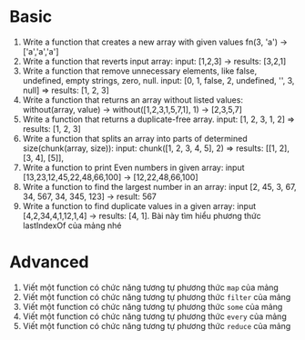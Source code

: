 # Basic

1. Write a function that creates a new array with given values fn(3, 'a') -> ['a','a','a']
2. Write a function that reverts input array: input: [1,2,3] -> results: [3,2,1]
3. Write a function that remove unnecessary elements, like false, undefined, empty strings, zero, null. input: [0, 1, false, 2, undefined, '', 3, null] => results: [1, 2, 3]
4. Write a function that returns an array without listed values: without(array, value) -> without([1,2,3,1,5,7,1], 1) -> [2,3,5,7]
5. Write a function that returns a duplicate-free array. input: [1, 2, 3, 1, 2] => results: [1, 2, 3]
6. Write a function that splits an array into parts of determined size(chunk(array, size)): input: chunk([1, 2, 3, 4, 5], 2) => results: [[1, 2], [3, 4], [5]],
7. Write a function to print Even numbers in given array: input [13,23,12,45,22,48,66,100] -> [12,22,48,66,100]
8. Write a function to find the largest number in an array: input [2, 45, 3, 67, 34, 567, 34, 345, 123] -> result: 567
9. Write a function to find duplicate values in a given array: input [4,2,34,4,1,12,1,4] -> results: [4, 1]. Bài này tìm hiểu phương thức lastIndexOf của mảng nhé

# Advanced

1. Viết một function có chức năng tương tự phương thức `map` của mảng
2. Viết một function có chức năng tương tự phương thức `filter` của mảng
3. Viết một function có chức năng tương tự phương thức `some` của mảng
4. Viết một function có chức năng tương tự phương thức `every` của mảng
5. Viết một function có chức năng tương tự phương thức `reduce` của mảng
